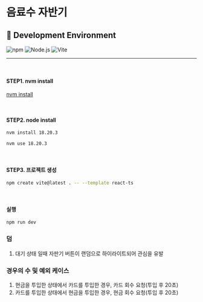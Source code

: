 # 음료수 자반기


## 🔧 Development Environment

![npm](https://img.shields.io/badge/npm-v11.3.0-CB3837?logo=npm)
![Node.js](https://img.shields.io/badge/node-v18.20.3-blue?logo=node.js)
![Vite](https://img.shields.io/badge/vite-v6.3.5-646CFF?logo=vite)

---
<br>

#### STEP1. nvm install
[nvm install](https://github.com/coreybutler/nvm-windows/releases)

<br>

#### STEP2. node install

```bash
nvm install 18.20.3
```

```bash
nvm use 18.20.3
```

<br>


#### STEP3. 프로젝트 생성
```bash
npm create vite@latest . -- --template react-ts
```


<br>

#### 실행
```bash
npm run dev
```

### 덤
1. 대기 상태 일때 자판기 버튼이 랜덤으로 하이라이트되어 관심을 유발

### 경우의 수 및 예외 케이스
1. 현금을 투입한 상태에서 카드를 투입한 경우, 카드 회수 요청(투입 후 20초)
2. 카드를 투입한 상태에서 현금을 투입한 경우, 현금 회수 요청(투입 후 20초)
